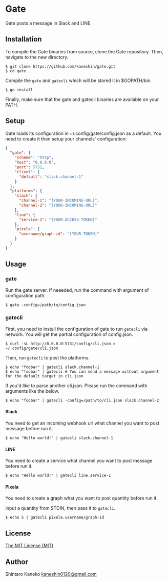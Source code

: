 # Gate

Gate posts a message in Slack and LINE.

## Installation

To compile the Gate binaries from source, clone the Gate repository. Then, navigate to the new directory.

```shell
$ git clone https://github.com/kaneshin/gate.git
$ cd gate
```

Compile the `gate` and `gatecli` which will be stored it in $GOPATH/bin.

```shell
$ go install
```

Finally, make sure that the gate and gatecli binaries are available on your PATH.

## Setup

Gate loads its configuration in ~/.config/gate/config.json as a default. You need to create it then setup your channels' configuration:

```json
{
  "gate": {
    "scheme": "http",
    "host": "0.0.0.0",
    "port": 5731,
    "client": {
      "default": "slack.channel-1"
    }
  },
  "platforms": {
    "slack": {
      "channel-1": "[YOUR-INCOMING-URL]",
      "channel-2": "[YOUR-INCOMING-URL]"
    },
    "line": {
      "service-1": "[YOUR-ACCESS-TOKEN]"
    },
    "pixela": {
      "username/graph-id": "[YOUR-TOKEN]"
    }
  }
}
```

## Usage

### gate

Run the gate server. If neeeded, run the command with argument of configuration path.

```shell
$ gate -config=/path/to/config.json
```

### gatecli

First, you need to install the configuration of gate to run `gatecli` via network. You will get the partial configuration of config.json.

```shell
$ curl -sL http://0.0.0.0:5731/config/cli.json > ~/.config/gate/cli.json
```

Then, run `gatecli` to post the platforms.

```shell
$ echo "foobar" | gatecli slack.channel-1
$ echo "foobar" | gatecli # You can send a message without argument for the default target in cli.json
```

If you'd like to parse another cli.json. Please run the command with arguments like the below.

```
$ echo "foobar" | gatecli -config=/path/to/cli.json slack.channel-2
```

#### Slack

You need to get an incoming webhook url what channel you want to post message before run it.

```shell
$ echo "Hello world!" | gatecli slack.channel-1
```

#### LINE

You need to create a service what channel you want to post message before run it.

```shell
$ echo "Hello world!" | gatecli line.service-1
```

#### Pixela

You need to create a graph what you want to post quantity before run it.

Input a quantity from STDIN, then pass it to `gatecli`.

```shell
$ echo 5 | gatecli pixela.username/graph-id
```

## License

[The MIT License (MIT)](http://kaneshin.mit-license.org/)

## Author

Shintaro Kaneko <kaneshin0120@gmail.com>
